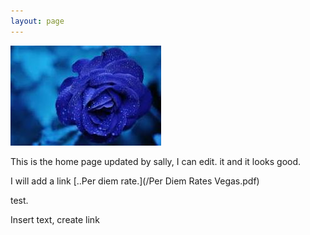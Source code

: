 ```yaml
---
layout: page
---
```


![flower](/uploads/flower.jpg "flower")

This is the home page updated by sally, I can edit. it and it looks good.

I will add a link&nbsp;[..Per diem rate.](/Per Diem Rates Vegas.pdf)

test.

Insert text, create link